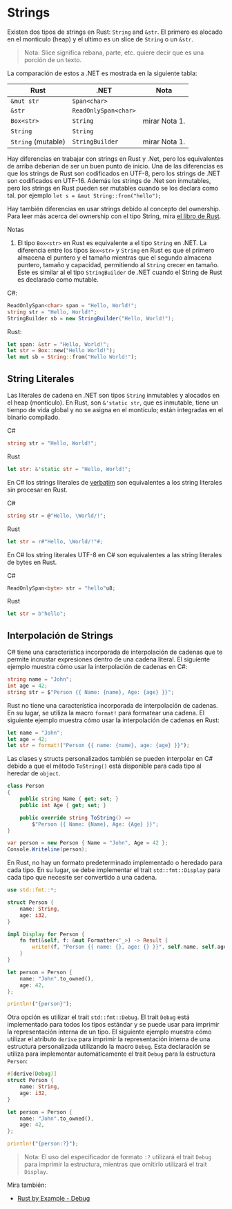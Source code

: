 # Strings

Existen dos tipos de strings en Rust: `String` and `&str`. El primero es
alocado en el monticulo (heap) y el ultimo es un slice de `String` o un `&str`.

> Nota: Slice significa rebana, parte, etc. quiere decir que es una porción de
> un texto.

La comparación de estos a .NET es mostrada en la siguiente tabla:

| Rust               | .NET                 | Nota          |
| ------------------ | -------------------- | --------------|
| `&mut str`         | `Span<char>`         |               |
| `&str`             | `ReadOnlySpan<char>` |               |
| `Box<str>`         | `String`             | mirar Nota 1. |
| `String`           | `String`             |               |
| `String` (mutable) | `StringBuilder`      | mirar Nota 1. |

Hay diferencias en trabajar con strings en Rust y .Net, pero los equivalentes de
arriba deberian de ser un buen punto de inicio. Una de las diferencias es que 
los strings de Rust son codificados en UTF-8, pero los strings de .NET son 
codificados en UTF-16.
Además los strings de .Net son inmutables, pero los strings en Rust pueden ser
mutables cuando se los declara como tal. por ejemplo 
`let s = &mut String::from("hello");`

Hay también diferencias en usar strings debido al concepto del ownership. Para
leer más acerca del ownership con el tipo String, mira [el libro de Rust][ownership-string-type-example].

[ownership-string-type-example]: https://rustlanges.github.io/rust-book-es/ch04-01-what-is-ownership.html#el-tipo-string

Notas

1. El tipo `Box<str>` en Rust es equivalente a el tipo `String` en .NET. La
    diferencia entre los tipos `Box<str>` y `String` en Rust es que el primero 
    almacena el puntero y el tamaño mientras que el segundo almacena puntero, 
    tamaño y capacidad, permitiendo al `String` crecer en tamaño. Este es 
    similar al el tipo `StringBuilder` de .NET cuando el String de Rust es 
    declarado como mutable.

C#:

```csharp
ReadOnlySpan<char> span = "Hello, World!";
string str = "Hello, World!";
StringBuilder sb = new StringBuilder("Hello, World!");
```

Rust:

```rust
let span: &str = "Hello, World!";
let str = Box::new("Hello World!");
let mut sb = String::from("Hello World!");
```

## String Literales

Las literales de cadena en .NET son tipos `String` inmutables y alocados en el 
heap (montículo). En Rust, son `&'static str`, que es inmutable, tiene un 
tiempo de vida global y no se asigna en el montículo; están integradas en el 
binario compilado.

C#

```csharp
string str = "Hello, World!";
```

Rust

```rust
let str: &'static str = "Hello, World!";
```

En C# los strings literales de [verbatim] son equivalentes a los string 
literales sin procesar en Rust.

[verbatim]: https://learn.microsoft.com/en-us/dotnet/csharp/language-reference/tokens/verbatim

C#

```csharp
string str = @"Hello, \World/!";
```

Rust

```rust
let str = r#"Hello, \World/!"#;
```

En C# los string literales UTF-8 en C# son equivalentes a las string literales 
de bytes en Rust.

C#

```csharp
ReadOnlySpan<byte> str = "hello"u8;
```

Rust

```rust
let str = b"hello";
```

## Interpolación de Strings

C# tiene una característica incorporada de interpolación de cadenas que te 
permite incrustar expresiones dentro de una cadena literal. El siguiente 
ejemplo muestra cómo usar la interpolación de cadenas en C#:

```csharp
string name = "John";
int age = 42;
string str = $"Person {{ Name: {name}, Age: {age} }}";
```

Rust no tiene una característica incorporada de interpolación de cadenas. En su 
lugar, se utiliza la macro `format!` para formatear una cadena. El siguiente 
ejemplo muestra cómo usar la interpolación de cadenas en Rust:

```rust
let name = "John";
let age = 42;
let str = format!("Person {{ name: {name}, age: {age} }}");
```

Las clases y structs personalizados también se pueden interpolar en C# debido a 
que el método `ToString()` está disponible para cada tipo al heredar de 
`object`.

```csharp
class Person
{
    public string Name { get; set; }
    public int Age { get; set; }

    public override string ToString() =>
        $"Person {{ Name: {Name}, Age: {Age} }}";
}

var person = new Person { Name = "John", Age = 42 };
Console.Writeline(person);
```

En Rust, no hay un formato predeterminado implementado o heredado para cada 
tipo. En su lugar, se debe implementar el trait `std::fmt::Display` para cada 
tipo que necesite ser convertido a una cadena.

```rust
use std::fmt::*;

struct Person {
    name: String,
    age: i32,
}

impl Display for Person {
    fn fmt(&self, f: &mut Formatter<'_>) -> Result {
        write!(f, "Person {{ name: {}, age: {} }}", self.name, self.age)
    }
}

let person = Person {
    name: "John".to_owned(),
    age: 42,
};

println!("{person}");
```

Otra opción es utilizar el trait `std::fmt::Debug`. El trait `Debug` está 
implementado para todos los tipos estándar y se puede usar para imprimir la 
representación interna de un tipo. El siguiente ejemplo muestra cómo utilizar 
el atributo `derive` para imprimir la representación interna de una estructura 
personalizada utilizando la macro `Debug`. Esta declaración se utiliza para 
implementar automáticamente el trait `Debug` para la estructura `Person`:

```rust
#[derive(Debug)]
struct Person {
    name: String,
    age: i32,
}

let person = Person {
    name: "John".to_owned(),
    age: 42,
};

println!("{person:?}");
```

> Nota: El uso del especificador de formato `:?` utilizará el trait `Debug` para 
> imprimir la estructura, mientras que omitirlo utilizará el trait `Display`.

Mira también:

- [Rust by Example - Debug](https://doc.rust-lang.org/stable/rust-by-example/hello/print/print_debug.html?highlight=derive#debug)
